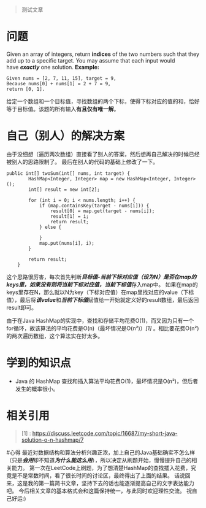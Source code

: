 >测试文章

# 问题
Given an array of integers, return **indices** of the two numbers such that they add up to a specific target.
You may assume that each input would have ***exactly*** one solution.
**Example:**
```
Given nums = [2, 7, 11, 15], target = 9,
Because nums[0] + nums[1] = 2 + 7 = 9,
return [0, 1].
```
给定一个数组和一个目标值，寻找数组的两个下标，使得下标对应的值的和，恰好等于目标值。该题的所有输入**有且仅有唯一解**。

# 自己（别人）的解决方案
由于没细想（遍历两次数组）直接看了别人的答案，然后想再自己解决的时候已经被别人的思路限制了。
最后在别人的代码的基础上修改了一下。
```
public int[] twoSum(int[] nums, int target) {
    	HashMap<Integer, Integer> map = new HashMap<Integer, Integer>();
    	int[] result = new int[2];

        for (int i = 0; i < nums.length; i++) {
        	if (map.containsKey(target - nums[i])) {
        		result[0] = map.get(target - nums[i]);
        		result[1] = i;
        		return result;
        	} else {

        	}
        	map.put(nums[i], i);
        }

        return result;
    }
```
这个思路很厉害，每次首先判断***目标值-当前下标对应值（设为N）***是否在map的keys里，如果没有则将***当前下标对应值，当前下标值***存入map中。
如果在map的keys里存在N，那么就以N为key（下标对应值）在map里找对应的value（下标值），最后将***该value***和***当前下标值***赋值给一开始就定义好的result数组，最后返回result即可。

由于在Java HashMap的实现中，查找和存储平均花费O(1)，而又因为只有一个for循环，故该算法的平均花费是O(n)（最坏情况是O(n²)）*[1]* 。相比要花费O(n²)的两次遍历数组，这个算法实在好太多。

# 学到的知识点
- Java 的 HashMap 查找和插入算法平均花费O(1)，最坏情况是O(n²)，但后者发生的概率很小。

# 相关引用
> [1] : https://discuss.leetcode.com/topic/16687/my-short-java-solution-o-n-hashmap/7

#心得
最近对数据结构和算法分析兴趣正浓，加上自己的Java基础确实不怎么样（只是***会用***却不知道***为什么能这么用***），所以决定从刷题开始，慢慢提升自己的相关能力。
第一次在LeetCode上刷题，为了想清楚HashMap的查找插入花费，究竟是不是常数时间，看了很长时间的讨论区，最终得出了上面的结果。
话说回来，这是我的第一篇简书文章，坚持下去的话也能逐渐提高自己的文字表达能力吧。
今后相关文章的基本格式会和这篇保持统一，与此同时欢迎理性交流。
祝自己好运:)
